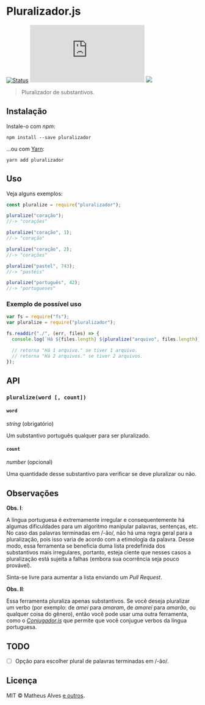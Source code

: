 # Pluralizador.js

[![Status](https://travis-ci.org/theuves/pluralizador.js.svg?branch=main)](https://travis-ci.org/theuves/pluralizador.js)
[![Licença MIT](https://img.shields.io/github/license/theuves/extenso.js)](https://github.com/theuves/pluralizador.js/blob/master/LICENSE)
[![](https://img.shields.io/badge/doe--me-picpay-green?style=flat)](https://app.picpay.com/user/theuves)

> Pluralizador de substantivos.

## Instalação

Instale-o com *npm*:

```
npm install --save pluralizador
```

...ou com [Yarn](https://yarnpkg.com/):

```
yarn add pluralizador
```

## Uso

Veja alguns exemplos:

```js
const pluralize = require("pluralizador");

pluralize("coração");
//-> "corações"

pluralize("coração", 1);
//-> "coração"

pluralize("coração", 2);
//-> "corações"

pluralize("pastel", 743);
//-> "pastéis"

pluralize("português", 42);
//-> "portugueses"
```

### Exemplo de possível uso

```js
var fs = require("fs");
var pluralize = require("pluralizador");

fs.readdir("./", (err, files) => {
  console.log(`Há ${files.length} ${pluralize("arquivo", files.length)}.`);

  // retorna "Há 1 arquivo." se tiver 1 arquivo.
  // retorna "Há 2 arquivos." se tiver 2 arquivos.
});
```

## API

### `pluralize(word [, count])`

#### `word`

*string* (obrigatório)

Um substantivo português qualquer para ser pluralizado.

#### `count`

*number* (opcional)

Uma quantidade desse substantivo para verificar se deve pluralizar ou não.

## Observações

**Obs. I**:

A língua portuguesa é extremamente irregular e consequentemente há algumas
dificuldades para um algoritmo manipular palavras, sentenças, etc. No caso das
palavras terminadas em /-ão/, não há uma regra geral para a pluralização, pois
isso varia de acordo com a etimologia da palavra. Desse modo, essa ferramenta
se beneficia duma lista predefinida dos substantivos mais irregulares,
portanto, esteja ciente que nesses casos a pluralização está sujeita a falhas
(embora sua ocorrência seja pouco provável).

Sinta-se livre para aumentar a lista enviando um *Pull Request*.

**Obs. II**:

Essa ferramenta pluraliza apenas substantivos. Se você deseja pluralizar um verbo
(por exemplo: de *amei* para *amaram*, de *amarei* para *amarão*, ou qualquer
coisa do gênero), então você pode usar uma outra ferramenta, como o
[*Conjugador.js*](https://github.com/theuves/conjugador) que permite que
você conjugue verbos da língua portuguesa.

## TODO

- [ ] Opção para escolher plural de palavras terminadas em /-ão/.

## Licença

MIT &copy; Matheus Alves [e outros](https://github.com/theuves/pluralizador.js/graphs/contributors).

